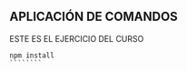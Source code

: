 ## APLICACIÓN DE COMANDOS

ESTE ES EL EJERCICIO DEL CURSO

`````````
npm install
````````
`````````
